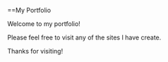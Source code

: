 ==My Portfolio

Welcome to my portfolio!

Please feel free to visit any of the sites I have create.

Thanks for visiting!
